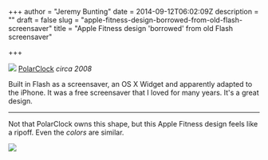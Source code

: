 +++
author = "Jeremy Bunting"
date = 2014-09-12T06:02:09Z
description = ""
draft = false
slug = "apple-fitness-design-borrowed-from-old-flash-screensaver"
title = "Apple Fitness design 'borrowed' from old Flash screensaver"

+++

![](/img/2014/Sep/widget.jpg)
[PolarClock](http://blog.pixelbreaker.com/polarclock) *circa 2008* 

Built in Flash as a screensaver, an OS X Widget and apparently adapted to the iPhone. It was a free screensaver that I loved for many years. It's a great design.

---


Not that PolarClock owns this shape, but this Apple Fitness design  feels like a ripoff. Even the *colors* are similar.

![](/img/2014/Sep/Screenshot-2014-09-11-22-47-37.png)

